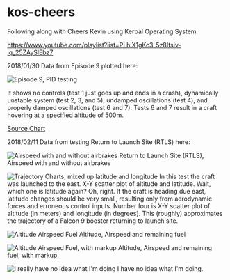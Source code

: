 # kos-cheers
Following along with Cheers Kevin using Kerbal Operating System

https://www.youtube.com/playlist?list=PLhiX1gKc3-5z8Itsiv-iq_25ZAySlEbz7

2018/01/30  Data from Episode 9 plotted here:  

![Episode 9, PID testing](https://imgur.com/FldA6VP.png)

It shows no controls (test 1 just goes up and ends in a crash), dynamically unstable system (test 2, 3, and 5), undamped oscillations (test 4), and properly damped oscillations (test 6 and 7).  Tests 6 and 7 result in a craft hovering at a specified altitude of 500m.   

[Source Chart](https://docs.google.com/spreadsheets/d/e/2PACX-1vT3p-68Y8yJsHSMP8lcNAej09bipXM0G5m5SqzhmRsaYitB99w4iv860hc9a8ICuSiga4d9MLwm5Wwo/pubchart?oid=1215296613&format=interactive)

2018/02/11  Data from testing Return to Launch Site (RTLS) here:

![Airspeed with and without airbrakes](https://imgur.com/bLBpIU7.png)
Return to Launch Site (RTLS), Airspeed with and without airbrakes

![Trajectory Charts, mixed up latitude and longitude](https://imgur.com/2VvN6YT.png)
In this test the craft was launched to the east.  X-Y scatter plot of altitude and latitude. Wait, which one is latitude again? Oh, right. If the craft is heading due east, latitude changes should be very small, resulting only from aerodynamic forces and erroneous control inputs.  Number four is X-Y scatter plot of altitude (in meters) and longitude (in degrees). This (roughly) approximates the trajectory of a Falcon 9 booster returning to launch site.  

![Altitude Airspeed Fuel](https://imgur.com/LbKZQ31.png)
Altitude, Airspeed and remaining fuel

![Altitude Airspeed Fuel, with markup](https://imgur.com/jWXOQ77.png)
Altitude, Airspeed and remaining fuel, with markup.

![I really have no idea what I'm doing](https://imgur.com/6KdKg3G.png)
I have no idea what I'm doing.
